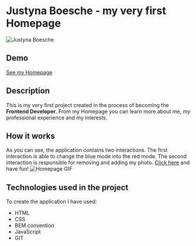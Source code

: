 # Justyna Boesche - my very first Homepage
![Justyna Boesche](https://i.postimg.cc/7LdDD5Fn/just-besze.jpg)
## Demo
[See my Homepage](https://justynaboesche.github.io/Homepage/)
## Description
This is my very first project created in the process of becoming the **Frontend Developer**. From my Homepage you can learn more about me, my professional experience and my interests.
## How it works
As you can see, the application contains two interactions. The first interaction is able to change the blue mode into the red mode. The second interaction is responsible for removing and adding my photo. [Click here](https://justynaboesche.github.io/Homepage/) and have fun!
![Homepage GIF]([https://github.com/justynaboesche/Homepage/blob/main/GIF_Homepage.gif](https://github.com/justynaboesche/Homepage/blob/main/GIF_Homepage.gif))
## Technologies used in the project
To create the application I have used:
- HTML
- CSS
- BEM convention
- JavaScript
- GIT
